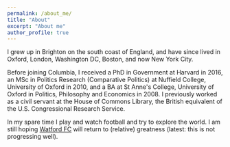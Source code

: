 ```yaml
---
permalink: /about_me/
title: "About"
excerpt: "About me"
author_profile: true
---
```


I grew up in Brighton on the south coast of England, and have since lived in Oxford, London, Washington DC, Boston, and now New York City. 

Before joining Columbia, I received a PhD in Government at Harvard in 2016, an MSc in Politics Research (Comparative Politics) at Nuffield College, University of Oxford in 2010, and a BA at St Anne's College, University of Oxford in Politics, Philosophy and Economics in 2008. I previously worked as a civil servant at the House of Commons Library, the British equivalent of the U.S. Congressional Research Service.

In my spare time I play and watch football and try to explore the world. I am still hoping [Watford FC](https://www.watfordfc.com/) will return to (relative) greatness (latest: this is not progressing well). 

<!--- My partner [Rakeen Mabud](https://groundworkcollaborative.org/person/rakeen-mabud) is Chief Economist and Senior Fellow at the Groundwork Collaborative. You should check out her important work! My daughter is more focused on standing up. -->
